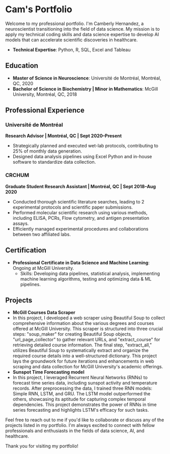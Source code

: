 # Cam's Portfolio

Welcome to my professional portfolio. I'm Camberly Hernandez, a neuroscientist transitioning into the field of data science. My mission is to apply my technical coding skills and data science expertise to develop AI models that can accelerate scientific discoveries in healthcare.

- **Technical Expertise**: Python,  R,  SQL,  Excel and Tableau 
## Education 

- **Master of Science in Neuroscience**: Université de Montréal, Montréal, QC, 2020
- **Bachelor of Science in Biochemistry | Minor in Mathematics**: McGill University, Montréal, QC, 2018

## Professional Experience

### Université de Montréal
**Research Advisor | Montréal, QC | Sept 2020–Present**
- Strategically planned and executed wet-lab protocols, contributing to 25% of monthly data generation.
- Designed data analysis pipelines using Excel Python and in-house software to standardize data collection. 

### CRCHUM
**Graduate Student Research Assistant | Montréal, QC | Sept 2018–Aug 2020**
- Conducted thorough scientific literature searches, leading to 2 experimental protocols and scientific paper submissions.
- Performed molecular scientific research using various methods, including ELISA, PCRs, Flow cytometry, and antigen presentation assays.
- Efficiently managed experimental procedures and collaborations between two affiliated labs.

## Certification

- **Professional Certificate in Data Science and Machine Learning**: Ongoing at McGill University.
  - Skills: Developing data pipelines, statistical analysis, implementing machine learning algorithms, testing and optimizing data & ML pipelines.
  
## Projects
- **McGill Courses Data Scraper**
- In this project, I developed a web scraper using Beautiful Soup to collect comprehensive information about the various degrees and courses offered at McGill University. This scraper is structured into three crucial steps: "soup_maker" for creating Beautiful Soup objects, "url_page_collector" to gather relevant URLs, and "extract_course" for retrieving detailed course information. The final step, "extract_all," utilizes Beautiful Soup to systematically extract and organize the required course details into a well-structured dictionary. This project lays the groundwork for future iterations and enhancements in web scraping and data collection for McGill University's academic offerings.
- **Sunspot Time Forecasting model**
- In this project, I leveraged Recurrent Neural Networks (RNNs) to forecast time series data, including sunspot activity and temperature records. After preprocessing the data, I trained three RNN models: Simple RNN, LSTM, and GRU. The LSTM model outperformed the others, showcasing its aptitude for capturing complex temporal dependencies. This project demonstrates the power of RNNs in time series forecasting and highlights LSTM's efficacy for such tasks.

Feel free to reach out to me if you'd like to collaborate or discuss any of the projects listed in my portfolio. I'm always excited to connect with fellow professionals and enthusiasts in the fields of data science, AI, and healthcare.

Thank you for visiting my portfolio!
